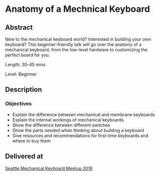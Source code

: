 # Anatomy of a Mechnical Keyboard

## Abstract
New to the mechanical keyboard world? Interested in building your own keyboard? This beginner-friendly talk will go over the anatomy of a mechanical keyboard, from the low-level hardware to customizing the perfect board for you.

Length: 30-45 mins

Level: Beginner

## Description
### Objectives
* Explain the difference between mechanical and membrane keyboards
* Explain the internal workings of mechanical keyboards
* Show the difference between different switches
* Show the parts needed when thinking about building a keyboard
* Give resources and recommendations for first-time keyboards and where to buy them

## Delivered at
[Seattle Mechanical Keyboard Meetup 2018](https://ckeys.org/events/smkmeetup/)
